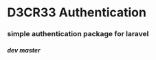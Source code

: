 D3CR33 Authentication
=========================
### simple authentication package for laravel

##### dev master